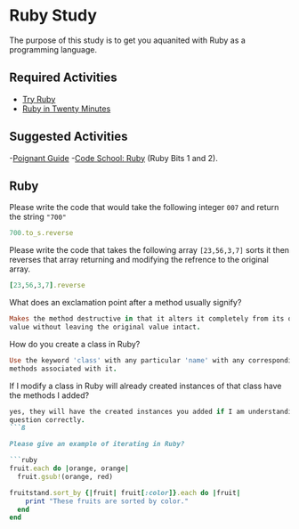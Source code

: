 # Ruby Study

The purpose of this study is to get you aquanited with Ruby as a programming
language.

## Required Activities

-   [Try Ruby](http://tryruby.org/)
-   [Ruby in Twenty Minutes](https://www.ruby-lang.org/en/documentation/quickstart/)

## Suggested Activities

-[Poignant Guide](http://poignant.guide/)
-[Code School: Ruby](https://www.codeschool.com/learn/ruby) (Ruby Bits 1 and 2).

## Ruby

Please write the code that would take the following integer `007` and return the
string `"700"`

```ruby
700.to_s.reverse
```

Please write the code that takes the following array `[23,56,3,7]` sorts it
then reverses that array returning and modifying the refrence to the original
array.

```ruby
[23,56,3,7].reverse
```

What does an exclamation point after a method usually signify?

```ruby
Makes the method destructive in that it alters it completely from its orginal
value without leaving the original value intact.
```

How do you create a class in Ruby?

```ruby
Use the keyword 'class' with any particular 'name' with any corresponding
methods associated with it.
```

If I modify a class in Ruby will already created instances of that class have
the methods I added?

```ruby
yes, they will have the created instances you added if I am understanding your
question correctly.
```ß

Please give an example of iterating in Ruby?

```ruby
fruit.each do |orange, orange|
  fruit.gsub!(orange, red)

fruitstand.sort_by {|fruit| fruit[:color]}.each do |fruit|
    print "These fruits are sorted by color."
  end
end
```

